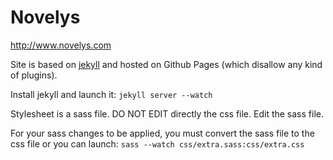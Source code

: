 Novelys
========

http://www.novelys.com

Site is based on [jekyll](http://jekyllrb.com/) and hosted on Github Pages (which disallow any kind of plugins).

Install jekyll and launch it:
`jekyll server --watch`

Stylesheet is a sass file. DO NOT EDIT directly the css file. Edit the sass file.

For your sass changes to be applied, you must convert the sass file to the css file or you can launch:
`sass --watch css/extra.sass:css/extra.css`
